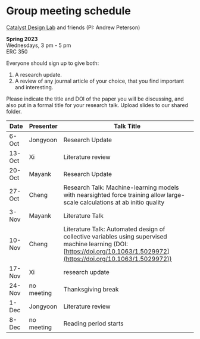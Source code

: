 # Group meeting schedule #
[Catalyst Design Lab](http://brown.edu/go/catalyst) and friends (PI: Andrew Peterson)

**Spring 2023**  
Wednesdays, 3 pm - 5 pm  
ERC 350

Everyone should sign up to give both:

1. A research update.
2. A review of any journal article of your choice, that you find important and interesting.

Please indicate the title and DOI of the paper you will be discussing, and also put in a formal title for your research talk. Upload slides to our shared folder.


| Date   |   Presenter   |   Talk Title                                              |
| ------ | ------------- | --------------------------------------------------------- |
| 6-Oct  | Jongyoon      | Research Update                                           |
| 13-Oct | Xi            | Literature review                                         |
| 20-Oct | Mayank        | Research Update                                           |
| 27-Oct | Cheng         | Research Talk: Machine-learning models with nearsighted force training allow large-scale calculations at ab initio quality                                           |
| 3-Nov  | Mayank        | Literature Talk                                           |
| 10-Nov | Cheng         | Literature Talk: Automated design of collective variables using supervised machine learning (DOI: [https://doi.org/10.1063/1.5029972](https://doi.org/10.1063/1.5029972))                                         |
| 17-Nov | Xi            | research update                                           |
| 24-Nov | no meeting    | Thanksgiving break                                        |
| 1-Dec  | Jongyoon      | Literature review                                         |
| 8-Dec  | no meeting    | Reading period starts                                     |